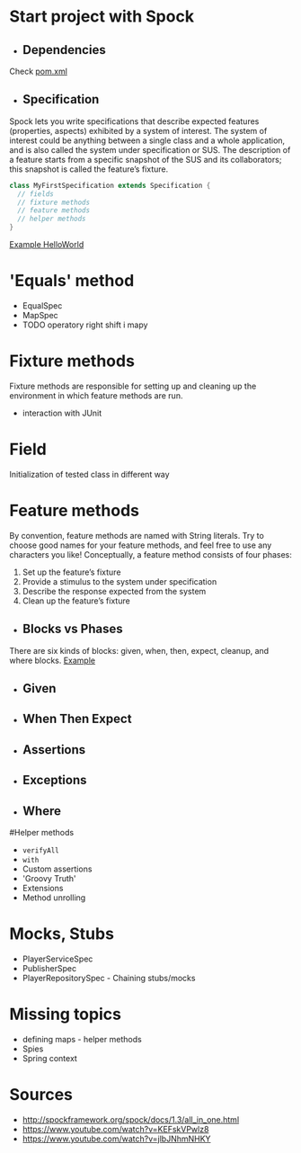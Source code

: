 # Start project with Spock
- ## Dependencies
Check [pom.xml](pom.xml)

- ## Specification
Spock lets you write specifications that describe expected features (properties, aspects) exhibited by a system of interest. The system of interest could be anything between a single class and a whole application, and is also called the system under specification or SUS. The description of a feature starts from a specific snapshot of the SUS and its collaborators; this snapshot is called the feature’s fixture.

``` groovy
class MyFirstSpecification extends Specification {
  // fields
  // fixture methods
  // feature methods
  // helper methods
}
```
[Example HelloWorld](src/test/groovy/demo/spock/HelloWorldSpec.groovy)

# 'Equals' method
- EqualSpec
- MapSpec
- TODO operatory right shift i mapy

# Fixture methods
Fixture methods are responsible for setting up and cleaning up the environment in which feature methods are run. 

- interaction with JUnit

# Field
Initialization of tested class in different way

# Feature methods
By convention, feature methods are named with String literals. Try to choose good names for your feature methods, and feel free to use any characters you like!
Conceptually, a feature method consists of four phases:
1) Set up the feature’s fixture
2) Provide a stimulus to the system under specification
3) Describe the response expected from the system
4) Clean up the feature’s fixture

- ## Blocks vs Phases
 There are six kinds of blocks: given, when, then, expect, cleanup, and where blocks.
[Example](src/test/groovy/demo/spock/feature/methods/BlocksWithPhasesSpec.groovy)

- ## Given
- ## When Then Expect
- ## Assertions
- ## Exceptions
- ## Where

#Helper methods
- `verifyAll`
- `with`
- Custom assertions
- 'Groovy Truth'
- Extensions
- Method unrolling

# Mocks, Stubs
- PlayerServiceSpec
- PublisherSpec
- PlayerRepositorySpec - Chaining stubs/mocks

# Missing topics
- defining maps - helper methods 
- Spies
- Spring context

# Sources
- http://spockframework.org/spock/docs/1.3/all_in_one.html
- https://www.youtube.com/watch?v=KEFskVPwlz8
- https://www.youtube.com/watch?v=jlbJNhmNHKY